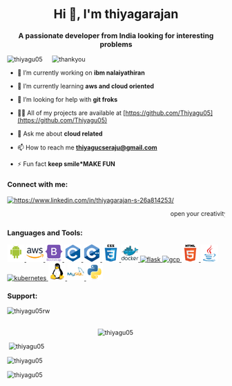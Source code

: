 <h1 align="center">Hi 👋, I'm thiyagarajan</h1>
<h3 align="center">A passionate developer from India looking for interesting problems</h3>
<img align="right" alt="thankyou" width="400"
 src="https://media.tenor.com/flflC6GFzO8AAAAd/sultan-alrefaei-programmer.gif">
<p align="left"> <img src="https://komarev.com/ghpvc/?username=thiyagu05&label=Profile%20views&color=0e75b6&style=flat" alt="thiyagu05" /> </p>

- 🔭 I’m currently working on **ibm nalaiyathiran**

- 🌱 I’m currently learning **aws and cloud oriented**

- 🤝 I’m looking for help with **git froks**

- 👨‍💻 All of my projects are available at [https://github.com/Thiyagu05](https://github.com/Thiyagu05)

- 💬 Ask me about **cloud related**

- 📫 How to reach me **thiyagucseraju@gmail.com**

- ⚡ Fun fact **keep smile*MAKE FUN**


<h3 align="left">Connect with me:</h3>
<p align="left">
<a href="https://linkedin.com/in/https://www.linkedin.com/in/thiyagarajan-s-26a814253/" target="blank"><img align="center" src="https://raw.githubusercontent.com/rahuldkjain/github-profile-readme-generator/master/src/images/icons/Social/linked-in-alt.svg" alt="https://www.linkedin.com/in/thiyagarajan-s-26a814253/" height="30" width="40" /></a>
</p>
<marquee>open your creativity to make your own path</marquee>
<h3 align="left">Languages and Tools:</h3>
<p align="left"> <a href="https://developer.android.com" target="_blank" rel="noreferrer"> <img src="https://raw.githubusercontent.com/devicons/devicon/master/icons/android/android-original-wordmark.svg" alt="android" width="40" height="40"/> </a> <a href="https://aws.amazon.com" target="_blank" rel="noreferrer"> <img src="https://raw.githubusercontent.com/devicons/devicon/master/icons/amazonwebservices/amazonwebservices-original-wordmark.svg" alt="aws" width="40" height="40"/> </a> <a href="https://getbootstrap.com" target="_blank" rel="noreferrer"> <img src="https://raw.githubusercontent.com/devicons/devicon/master/icons/bootstrap/bootstrap-plain-wordmark.svg" alt="bootstrap" width="40" height="40"/> </a> <a href="https://www.cprogramming.com/" target="_blank" rel="noreferrer"> <img src="https://raw.githubusercontent.com/devicons/devicon/master/icons/c/c-original.svg" alt="c" width="40" height="40"/> </a> <a href="https://www.w3schools.com/cpp/" target="_blank" rel="noreferrer"> <img src="https://raw.githubusercontent.com/devicons/devicon/master/icons/cplusplus/cplusplus-original.svg" alt="cplusplus" width="40" height="40"/> </a> <a href="https://www.w3schools.com/css/" target="_blank" rel="noreferrer"> <img src="https://raw.githubusercontent.com/devicons/devicon/master/icons/css3/css3-original-wordmark.svg" alt="css3" width="40" height="40"/> </a> <a href="https://www.docker.com/" target="_blank" rel="noreferrer"> <img src="https://raw.githubusercontent.com/devicons/devicon/master/icons/docker/docker-original-wordmark.svg" alt="docker" width="40" height="40"/> </a> <a href="https://flask.palletsprojects.com/" target="_blank" rel="noreferrer"> <img src="https://www.vectorlogo.zone/logos/pocoo_flask/pocoo_flask-icon.svg" alt="flask" width="40" height="40"/> </a> <a href="https://cloud.google.com" target="_blank" rel="noreferrer"> <img src="https://www.vectorlogo.zone/logos/google_cloud/google_cloud-icon.svg" alt="gcp" width="40" height="40"/> </a> <a href="https://www.w3.org/html/" target="_blank" rel="noreferrer"> <img src="https://raw.githubusercontent.com/devicons/devicon/master/icons/html5/html5-original-wordmark.svg" alt="html5" width="40" height="40"/> </a> <a href="https://www.java.com" target="_blank" rel="noreferrer"> <img src="https://raw.githubusercontent.com/devicons/devicon/master/icons/java/java-original.svg" alt="java" width="40" height="40"/> </a> <a href="https://kubernetes.io" target="_blank" rel="noreferrer"> <img src="https://www.vectorlogo.zone/logos/kubernetes/kubernetes-icon.svg" alt="kubernetes" width="40" height="40"/> </a> <a href="https://www.linux.org/" target="_blank" rel="noreferrer"> <img src="https://raw.githubusercontent.com/devicons/devicon/master/icons/linux/linux-original.svg" alt="linux" width="40" height="40"/> </a> <a href="https://www.mysql.com/" target="_blank" rel="noreferrer"> <img src="https://raw.githubusercontent.com/devicons/devicon/master/icons/mysql/mysql-original-wordmark.svg" alt="mysql" width="40" height="40"/> </a> <a href="https://www.python.org" target="_blank" rel="noreferrer"> <img src="https://raw.githubusercontent.com/devicons/devicon/master/icons/python/python-original.svg" alt="python" width="40" height="40"/> </a> </p>

<h3 align="left">Support:</h3>
<p><a href="https://www.buymeacoffee.com/thiyagu05rw"> <img align="left" src="https://cdn.buymeacoffee.com/buttons/v2/default-yellow.png" height="50" width="210" alt="thiyagu05rw" /></a></p><br><br>

<p><img align="center" src="https://github-readme-stats.vercel.app/api/top-langs?username=thiyagu05&show_icons=true&locale=en&layout=compact" alt="thiyagu05" /></p>

<p>&nbsp;<img align="center" src="https://github-readme-stats.vercel.app/api?username=thiyagu05&show_icons=true&locale=en" alt="thiyagu05" /></p>

<p><img align="center" src="https://github-readme-streak-stats.herokuapp.com/?user=thiyagu05&" alt="thiyagu05" /></p>
<p><img align="center" src="https://i.gifer.com/origin/48/48db0d61a739e124de901bcd10ca1484_w200.webp" alt="thiyagu05" /></p>
